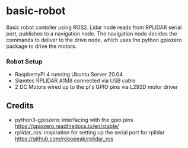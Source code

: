 # basic-robot

Basic robot contoller using ROS2. Lidar node reads from RPLIDAR serial port, publishes to a navigation node. The navigation node decides the commands to deliver to the drive node, which uses the python gpiozero package to drive the motors.

### Robot Setup
 - RaspberryPi 4 running Ubuntu Server 20.04
 - Slamtec RPLIDAR A1M8 connected via USB cable 
 - 2 DC Motors wired up to the pi's GPIO pins via L293D motor driver 

## Credits
 - python3-gpiozero: interfacing with the gpio pins https://gpiozero.readthedocs.io/en/stable/
 - rplidar_ros: inspiration for setting up the serial port for rplidar https://github.com/robopeak/rplidar_ros
